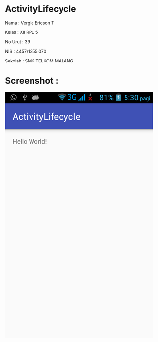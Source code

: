 # ActivityLifecycle

Nama : Vergie Ericson T

Kelas : XII RPL 5

No Urut : 39

NIS : 4457/1355.070

Sekolah : SMK TELKOM MALANG

# Screenshot :
![ss1.png](https://github.com/vergieet/ActivityLifecycle/blob/master/aclf1.png)


